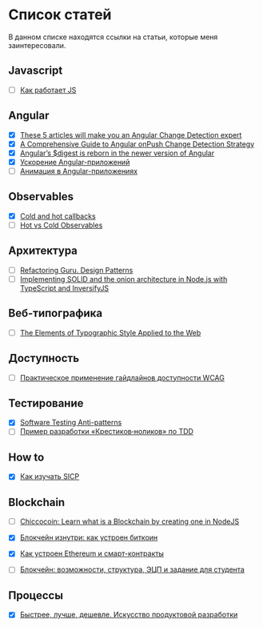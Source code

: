 # Список статей

В данном списке находятся ссылки на статьи, которые меня заинтересовали.

## Javascript
- [ ] [Как работает JS](https://habr.com/company/ruvds/blog/337042/)

## Angular
- [x] [These 5 articles will make you an Angular Change Detection expert](https://blog.angularindepth.com/angulars-digest-is-reborn-in-the-newer-version-of-angular-718a961ebd3e)
- [x] [A Comprehensive Guide to Angular onPush Change Detection Strategy](https://netbasal.com/a-comprehensive-guide-to-angular-onpush-change-detection-strategy-5bac493074a4)
- [x] [Angular’s $digest is reborn in the newer version of Angular](https://blog.angularindepth.com/angulars-digest-is-reborn-in-the-newer-version-of-angular-718a961ebd3e)
- [x] [Ускорение Angular-приложений](https://habr.com/company/jugru/blog/354552/)
- [ ] [Анимация в Angular-приложениях](https://habr.com/company/infowatch/blog/353150/)

## Observables
- [x] [Cold and hot callbacks](https://staltz.com/cold-and-hot-callbacks.html)
- [ ] [Hot vs Cold Observables](https://medium.com/@benlesh/hot-vs-cold-observables-f8094ed53339)

## Архитектура
- [ ] [Refactoring Guru. Design Patterns](https://refactoring.guru/design-patterns/)
- [ ] [Implementing SOLID and the onion architecture in Node.js with TypeScript and InversifyJS](https://dev.to/remojansen/implementing-the-onion-architecture-in-nodejs-with-typescript-and-inversifyjs-10ad)

## Веб-типографика
- [ ] [The Elements of Typographic Style Applied to the Web](http://webtypography.net/toc/)

## Доступность
- [ ] [Практическое применение гайдлайнов доступности WCAG](https://seesparkbox.com/foundry/getting_comfortable_with_wcag)
 
## Тестирование
- [x] [Software Testing Anti-patterns](http://blog.codepipes.com/testing/software-testing-antipatterns.html#anti-pattern-4---testing-the-wrong-functionality) 
- [ ] [Пример разработки «Крестиков‑ноликов» по TDD](https://bespoyasov.ru/ttt-tdd/)

## How to
- [x] [Как изучать SICP](https://guides.hexlet.io/how-to-learn-sicp/)

## Blockchain
- [ ] [Chiccocoin: Learn what is a Blockchain by creating one in NodeJS](https://developers.caffeina.com/chiccocoin-learn-what-is-a-blockchain-by-creating-one-in-nodejs-12929a89208b)
- [x] [Блокчейн изнутри: как устроен биткоин](http://vas3k.ru/blog/blockchain/)
- [x] [Как устроен Ethereum и смарт-контракты](http://vas3k.ru/blog/ethereum/)
- [ ] [Блокчейн: возможности, структура, ЭЦП и задание для студента](https://habr.com/post/348014/)


## Процессы
- [x] [Быстрее, лучше, дешевле. Искусство продуктовой разработки](https://medium.com/@vlad_poe/%D0%B1%D1%8B%D1%81%D1%82%D1%80%D0%B5%D0%B5-%D0%BB%D1%83%D1%87%D1%88%D0%B5-%D0%B4%D0%B5%D1%88%D0%B5%D0%B2%D0%BB%D0%B5-%D0%B8%D1%81%D0%BA%D1%83%D1%81%D1%81%D1%82%D0%B2%D0%BE-%D0%BF%D1%80%D0%BE%D0%B4%D1%83%D0%BA%D1%82%D0%BE%D0%B2%D0%BE%D0%B9-%D1%80%D0%B0%D0%B7%D1%80%D0%B0%D0%B1%D0%BE%D1%82%D0%BA%D0%B8-947e2afda06a)
